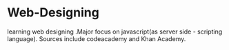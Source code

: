 # Web-Designing
learning web designing .Major focus on  javascript(as server side - scripting language).
Sources include  codeacademy and Khan Academy.
